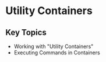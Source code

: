 # Utility Containers

## Key Topics

- Working with "Utility Containers"
- Executing Commands in Containers
